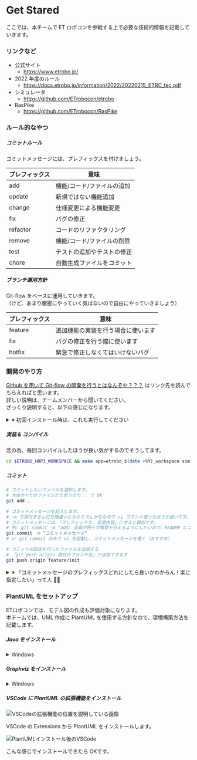 # Get Stared
ここでは、本チームで ET ロボコンを参戦する上で必要な技術的情報を記載していきます。  

### リンクなど
- 公式サイト
    - https://www.etrobo.jp/
- 2022 年度のルール
    - https://docs.etrobo.jp/information/2022/20220215_ETRC_tec.pdf
- シミュレータ
  - https://github.com/ETrobocon/etrobo
- RasPike
  - https://github.com/ETrobocon/RasPike

### ルール的なやつ
##### コミットルール
コミットメッセージには、プレフィックスを付けましょう。

| プレフィックス  | 意味             |
|----------|----------------|
| add      | 機能/コード/ファイルの追加 |
| update   | 新規ではない機能追加     |
| change   | 仕様変更による機能変更    |
| fix      | バグの修正          |
| refactor | コードのリファクタリング   |
| remove   | 機能/コード/ファイルの削除 |
| test     | テストの追加やテストの修正  |
| chore    | 自動生成ファイルをコミット  |

##### ブランチ運用方針
Git-flow をベースに運用していきます。  
（けど、あまり厳密にやっていく気はないので自由にやっていきましょう）

| プレフィックス | 意味                |
|---------|-------------------|
| feature | 追加機能の実装を行う場合に使います |
| fix     | バグの修正を行う際に使います    |
| hotfix  | 緊急で修正しなくてはいけないバグ  |

### 開発のやり方
[Github を用いて Git-flow の開発を行うとはなんぞや？？？](https://qiita.com/KosukeSone/items/514dd24828b485c69a05) はリンク先を読んでもらえればと思います。  
詳しい説明は、チームメンバーから聞いてください。  
ざっくり説明すると、以下の感じになります。

<details>
<summary>※ 初回インストール時は、これも実行してください</summary>

##### 参加年度のリポジトリ（`etrobo_20XX_workspace`）を `$ETROBO_HRP3_WORKSPACE` にクローンする
以下を実行します。  
```shell
cd $ETROBO_HRP3_WORKSPACE && echo git clone git@github.com:irc-tohoku-etrobo/etrobo_$(date +%Y)_workspace.git && cd etrobo_$(date +%Y)_workspace
```

##### ブランチを分ける
`プレフィックス/実装したいことがわかるブランチ名` でブランチを分けましょう。  
```bash
# 例: git checkout -b プレフィックス/実装したいことがわかるブランチ名
git checkout -b feature/init
```
</details>


##### 実装 & コンパイル
念の為、毎回コンパイルしたほうが良い気がするのでそうしてます。
```bash
cd $ETROBO_HRP3_WORKSPACE && make app=etrobo_$(date +%Y)_workspace sim up
```

##### コミット
```bash
# コミットしたいファイルを選択します。
# 大体すべてのファイルだと思うので、. で OK
git add .

# コミットメッセージを記入します。
# -m で実行すると打ち間違いとかのミスしがちなので vi コマンド使ったほうが良いです。
# コミットメッセージは、「プレフィックス: 変更内容」にすると親切です。
# 例: git commit -m "add: 全員が困らず開発を行えるようにしたいので、README にコミット方法を詳細に説明"
git commit -m "コミットメッセージ"
# or git commit のみで vi を起動し、コミットメッセージを書く（おすすめ）

# コミットの設定を行ったファイルを送信する
# 「git push origin 現在のブランチ名」で送信できます
git push origin feature/init
```

<details>
<summary>※ 「コミットメッセージのプレフィックスどれにしたら良いかわからん！楽に指定したい」って人 🙋‍♂</summary>
いい感じのツール使って、サボりましょう。  
  
[nodebrew](https://github.com/hokaccha/nodebrew) をインストールします。
```bash
curl -L git.io/nodebrew | perl - setup
export PATH=$HOME/.nodebrew/current/bin:$PATH
source ~/.bashrc
# nodebrew help と入れていろいろ表示されたら OK です。
```

先程インストールした nodebrew を使って Node.js をインストールします。
```bash
nodebrew install v16.14.0 # 何でも良い気がするけど、自分の環境がこれです。
nodebrew use v16.14.0
```
`node -v` と入れて、`v16.14.0` と出力されれば OK です。  
  
yarn をインストール
```bash
npm install -g yarn
```
`yarn -v` と入れて、`1.22.17（ここタイミングによって違うかも）` と表示されれば OK です。    
  
[git-cz](https://github.com/streamich/git-cz) をインストールし、コミットの設定を行う
```bash
yarn global add git-cz
cat ./changelog.config.js > ~/changelog.config.js
```

こうすると、`git commit` の代わりに `git cz` でいい感じのプレフィックスを指定できます。
</details>

### PlantUML をセットアップ
ETロボコンでは、モデル図の作成も評価対象になります。  
本チームでは、UML 作成に PlantUML を使用する方針なので、環境構築方法を記載します。  

##### Java をインストール
<details>
<summary>Windows</summary>

[https://www.java.com/ja/download/](https://www.java.com/ja/download/) から Java をインストールします。

```shell
java --version

# ↓ みたいな内容が表示されたら OK
# openjdk 17.0.3 2022-04-19 LTS
# OpenJDK Runtime Environment Corretto-17.0.3.6.1 (build 17.0.3+6-LTS)
# OpenJDK 64-Bit Server VM Corretto-17.0.3.6.1 (build 17.0.3+6-LTS, mixed mode, sharing)
```
</details>


##### Graphviz をインストール
<details>
<summary>Windows</summary>

[https://graphviz.org/download/#windows](https://graphviz.org/download/#windows) の「Stable Windows install packages」から任意のバージョンをインストールします。  
（なるべく新しいやつを入れると良いと思います。）
</details>

##### VSCode に PlantUML の拡張機能をインストール
![VSCodeの拡張機能の位置を説明している画像](https://user-images.githubusercontent.com/11432913/181919931-8db2d179-8692-41da-b0c5-6b307ccd8b86.png)

VSCode の Extensions から PlantUML をインストールします。

![PlantUMLインストール後のVSCode](https://user-images.githubusercontent.com/11432913/181920012-8db9141a-1fae-46f1-ad96-4ed1b28d4cf8.png)

こんな感じでインストールできたら OKです。
